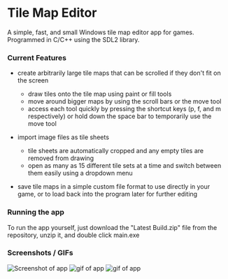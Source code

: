 # Tile Map Editor

A simple, fast, and small Windows tile map editor app for games.
Programmed in C/C++ using the SDL2 library.

### Current Features

- create arbitrarily large tile maps that can be scrolled if they don't fit on the screen
  - draw tiles onto the tile map using paint or fill tools
  - move around bigger maps by using the scroll bars or the move tool
  - access each tool quickly by pressing the shortcut keys (p, f, and m respectively) or hold down the space bar to temporarily use the move tool
  
- import image files as tile sheets
  - tile sheets are automatically cropped and any empty tiles are removed from drawing
  - open as many as 15 different tile sets at a time and switch between them easily using a dropdown menu
  
- save tile maps in a simple custom file format to use directly in your game, or to load back into the program later for further editing

### Running the app

To run the app yourself, just download the "Latest Build.zip" file from the repository, unzip it, and double click main.exe

### Screenshots / GIFs
![Screenshot of app](/screenshot1.png?raw=true "App Screenshot")
![gif of app](/gif1.gif?raw=true "App gif")
![gif of app](/gif2.gif?raw=true "App gif")
